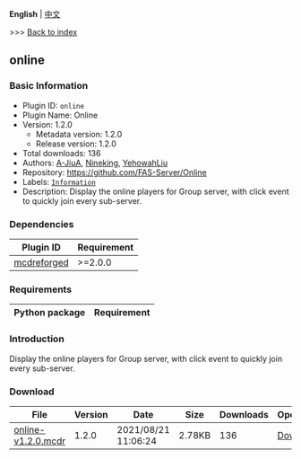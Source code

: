 **English** | [中文](readme-zh_cn.md)

\>\>\> [Back to index](/readme.md)

## online

### Basic Information

- Plugin ID: `online`
- Plugin Name: Online
- Version: 1.2.0
  - Metadata version: 1.2.0
  - Release version: 1.2.0
- Total downloads: 136
- Authors: [A-JiuA](https://github.com/A-JiuA), [Nineking](https://github.com/NineKing32649163), [YehowahLiu](https://github.com/YehowahLiu)
- Repository: https://github.com/FAS-Server/Online
- Labels: [`Information`](/labels/information/readme.md)
- Description: Display the online players for Group server, with click event to quickly join every sub-server.

### Dependencies

| Plugin ID | Requirement |
| --- | --- |
| [mcdreforged](https://github.com/Fallen-Breath/MCDReforged) | \>=2.0.0 |

### Requirements

| Python package | Requirement |
| --- | --- |

### Introduction

Display the online players for Group server, with click event to quickly join every sub-server.

### Download

| File | Version | Date | Size | Downloads | Operations |
| --- | --- | --- | --- | --- | --- |
| [online-v1.2.0.mcdr](https://github.com/FAS-Server/Online/releases/tag/v1.2.0) | 1.2.0 | 2021/08/21 11:06:24 | 2.78KB | 136 | [Download](https://github.com/FAS-Server/Online/releases/download/v1.2.0/online-v1.2.0.mcdr) |

